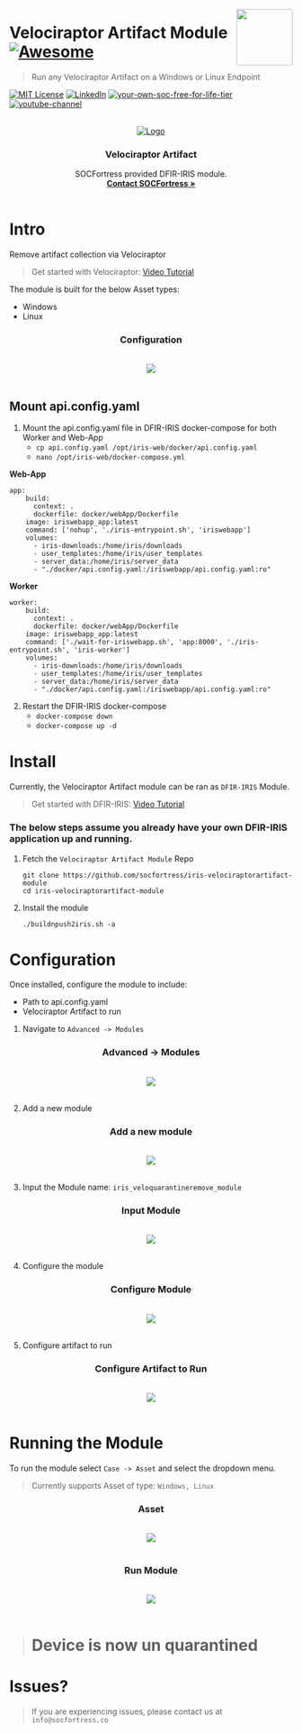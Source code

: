 [<img src="images/logo_orange.svg" align="right" width="100" height="100" />](https://www.socfortress.co/)

# Velociraptor Artifact Module [![Awesome](https://img.shields.io/badge/SOCFortress-Worlds%20First%20Free%20Cloud%20SOC-orange)](https://www.socfortress.co/trial.html)
> Run any Velociraptor Artifact on a Windows or Linux Endpoint


[![MIT License][license-shield]][license-url]
[![LinkedIn][linkedin-shield]][linkedin-url]
[![your-own-soc-free-for-life-tier](https://img.shields.io/badge/Walkthrough%20Demo-orange)](https://youtu.be/2EMb6zYx7_E)
[![youtube-channel](https://img.shields.io/badge/YouTube-Build%20Your%20Own%20SIEM%20Stack-red)](https://www.youtube.com/playlist?list=PLB6hQ_WpB6U0WeroZAfssgRpxW8olnkqy)

<!-- PROJECT LOGO -->
<br />
<div align="center">
  <a href="https://www.socfortress.co">
    <img src="images/velo.png" alt="Logo">
  </a>

  <h3 align="center">Velociraptor Artifact</h3>

  <p align="center">
    SOCFortress provided DFIR-IRIS module.
    <br />
    <a href="https://www.socfortress.co/contact_form.html"><strong>Contact SOCFortress »</strong></a>
    <br />
    <br />
  </p>
</div>





<!-- Intro -->
# Intro
Remove artifact collection via Velociraptor</br>

> Get started with Velociraptor: [Video Tutorial](https://youtu.be/2kgC9Ushk9g)

The module is built for the below Asset types:
* Windows
* Linux

<div align="center" width="100" height="100">

  <h3 align="center">Configuration</h3>

  <p align="center">
    <br />
    <a href="https://github.com/socfortress/iris-velociraptorartifact-module/tree/main/images/config.PNG">
    <img src="images/config.PNG">
    </a>
    <br />
    <br />
  </p>
</div>

## Mount api.config.yaml
1. Mount the api.config.yaml file in DFIR-IRIS docker-compose for both Worker and Web-App
    * `cp api.config.yaml /opt/iris-web/docker/api.config.yaml`
    * `nano /opt/iris-web/docker-compose.yml` <br />

**Web-App**
```
app:
    build:
      context: .
      dockerfile: docker/webApp/Dockerfile
    image: iriswebapp_app:latest
    command: ['nohup', './iris-entrypoint.sh', 'iriswebapp']
    volumes:
      - iris-downloads:/home/iris/downloads
      - user_templates:/home/iris/user_templates
      - server_data:/home/iris/server_data
      - "./docker/api.config.yaml:/iriswebapp/api.config.yaml:ro"
```
**Worker**
```
worker:
    build:
      context: .
      dockerfile: docker/webApp/Dockerfile
    image: iriswebapp_app:latest
    command: ['./wait-for-iriswebapp.sh', 'app:8000', './iris-entrypoint.sh', 'iris-worker']
    volumes:
      - iris-downloads:/home/iris/downloads
      - user_templates:/home/iris/user_templates
      - server_data:/home/iris/server_data
      - "./docker/api.config.yaml:/iriswebapp/api.config.yaml:ro"
```

2. Restart the DFIR-IRIS docker-compose
    * `docker-compose down`
    * `docker-compose up -d`

<!-- Install -->
# Install
Currently, the Velociraptor Artifact module can be ran as `DFIR-IRIS` Module. </br>

> Get started with DFIR-IRIS: [Video Tutorial](https://youtu.be/XXyIv_aes4w)

### The below steps assume you already have your own DFIR-IRIS application up and running.

1. Fetch the `Velociraptor Artifact Module` Repo
    ```
    git clone https://github.com/socfortress/iris-velociraptorartifact-module
    cd iris-velociraptorartifact-module
    ```
2. Install the module
    ```
    ./buildnpush2iris.sh -a
    ```

<!-- Configuration -->
# Configuration
Once installed, configure the module to include:
* Path to api.config.yaml
* Velociraptor Artifact to run


1. Navigate to `Advanced -> Modules`

<div align="center" width="100" height="50">

  <h3 align="center">Advanced -> Modules</h3>

  <p align="center">
    <br />
    <a href="https://github.com/socfortress/ASK-SOCFortress/blob/main/images/module_webui.PNG">
    <img src="images/module_webui.PNG">
    </a>
    <br />
    <br />
  </p>
</div>

2. Add a new module

<div align="center" width="100" height="50">

  <h3 align="center">Add a new module</h3>

  <p align="center">
    <br />
    <a href="https://github.com/socfortress/ASK-SOCFortress/blob/main/images/add_module.PNG">
    <img src="images/add_module.PNG">
    </a>
    <br />
    <br />
  </p>
</div>

3. Input the Module name: `iris_veloquarantineremove_module`

<div align="center" width="100" height="50">

  <h3 align="center">Input Module</h3>

  <p align="center">
    <br />
    <a href="https://github.com/socfortress/iris-velociraptorartifact-module/blob/main/images/input2_module.PNG">
    <img src="images/input2_module.PNG">
    </a>
    <br />
    <br />
  </p>
</div>

4. Configure the module

<div align="center" width="100" height="50">

  <h3 align="center">Configure Module</h3>

  <p align="center">
    <br />
    <a href="https://github.com/socfortress/iris-velociraptorartifact-module/blob/main/images/config2.PNG">
    <img src="images/config2.PNG">
    </a>
    <br />
    <br />
  </p>
</div>

5. Configure artifact to run

<div align="center" width="100" height="50">

  <h3 align="center">Configure Artifact to Run</h3>

  <p align="center">
    <br />
    <a href="https://github.com/socfortress/iris-velociraptorartifact-module/blob/main/images/config_artifact.PNG">
    <img src="images/config_artifact.PNG">
    </a>
    <br />
    <br />
  </p>
</div>

<!-- Running the module -->
# Running the Module
To run the module select `Case -> Asset` and select the dropdown menu. </br>

> Currently supports Asset of type: `Windows, Linux`


<div align="center" width="100" height="50">

  <h3 align="center">Asset</h3>

  <p align="center">
    <br />
    <a href="https://github.com/socfortress/iris-veloquarantineremove-module/blob/main/images/asset.PNG">
    <img src="images/asset.PNG">
    </a>
    <br />
    <br />
  </p>
</div>

<div align="center" width="100" height="50">

  <h3 align="center">Run Module</h3>

  <p align="center">
    <br />
    <a href="https://github.com/socfortress/iris-veloquarantineremove-module/blob/main/images/running.PNG">
    <img src="images/running.PNG">
    </a>
    <br />
    <br />
  </p>
</div>

> # Device is now un quarantined



# Issues?
> If you are experiencing issues, please contact us at `info@socfortress.co`



<!-- MARKDOWN LINKS & IMAGES -->
<!-- https://www.markdownguide.org/basic-syntax/#reference-style-links -->
[contributors-shield]: https://img.shields.io/github/contributors/socfortress/Wazuh-Rules
[contributors-url]: https://github.com/socfortress/Wazuh-Rules/graphs/contributors
[forks-shield]: https://img.shields.io/github/forks/socfortress/Wazuh-Rules
[forks-url]: https://github.com/socfortress/Wazuh-Rules/network/members
[stars-shield]: https://img.shields.io/github/stars/socfortress/Wazuh-Rules
[stars-url]: https://github.com/socfortress/Wazuh-Rules/stargazers
[issues-shield]: https://img.shields.io/github/issues/othneildrew/Best-README-Template.svg?style=for-the-badge
[issues-url]: https://github.com/othneildrew/Best-README-Template/issues
[license-shield]: https://img.shields.io/badge/Help%20Desk-Help%20Desk-blue
[license-url]: https://servicedesk.socfortress.co/help/2979687893
[linkedin-shield]: https://img.shields.io/badge/Visit%20Us-www.socfortress.co-orange
[linkedin-url]: https://www.socfortress.co/